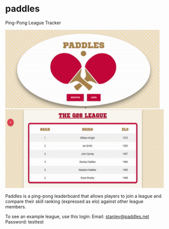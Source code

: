 # paddles
Ping-Pong League Tracker

<img src="https://github.com/jcquery/paddles/raw/master/screenshots/logindemo.gif" height="250"><img src="https://github.com/jcquery/paddles/raw/master/screenshots/gamedemo.gif" height="250">

Paddles is a ping-pong leaderboard that allows players to join a league and compare their skill ranking (expressed as elo) against other league members. 

To see an example league, use this login:
Email: stanley@paddles.net
Password: testtest
